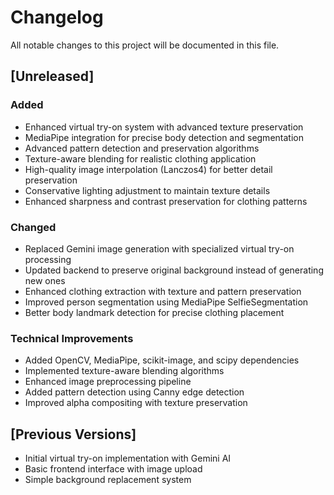 # Changelog

All notable changes to this project will be documented in this file.

## [Unreleased]

### Added
- Enhanced virtual try-on system with advanced texture preservation
- MediaPipe integration for precise body detection and segmentation
- Advanced pattern detection and preservation algorithms
- Texture-aware blending for realistic clothing application
- High-quality image interpolation (Lanczos4) for better detail preservation
- Conservative lighting adjustment to maintain texture details
- Enhanced sharpness and contrast preservation for clothing patterns

### Changed
- Replaced Gemini image generation with specialized virtual try-on processing
- Updated backend to preserve original background instead of generating new ones
- Enhanced clothing extraction with texture and pattern preservation
- Improved person segmentation using MediaPipe SelfieSegmentation
- Better body landmark detection for precise clothing placement

### Technical Improvements
- Added OpenCV, MediaPipe, scikit-image, and scipy dependencies
- Implemented texture-aware blending algorithms
- Enhanced image preprocessing pipeline
- Added pattern detection using Canny edge detection
- Improved alpha compositing with texture preservation

## [Previous Versions]
- Initial virtual try-on implementation with Gemini AI
- Basic frontend interface with image upload
- Simple background replacement system
